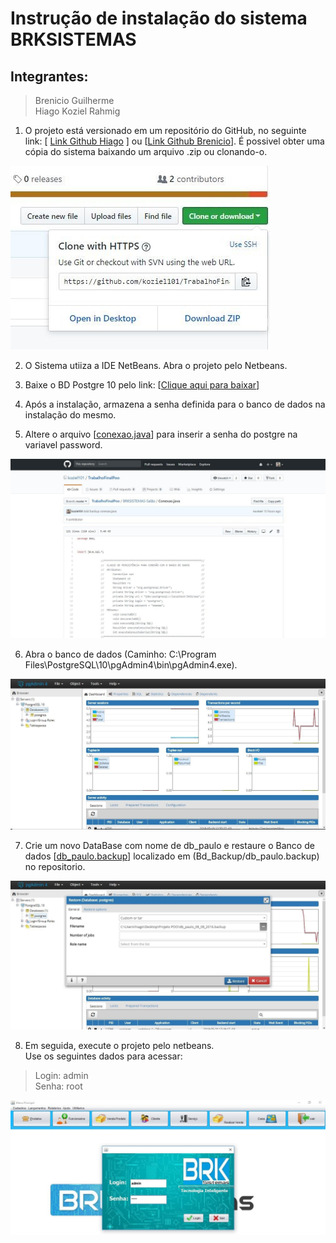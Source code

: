 # Instrução de instalação do sistema BRKSISTEMAS

## Integrantes: <br/>
>Brenicio Guilherme <br/>
>Hiago Koziel Rahmig <br/>

1) O projeto está versionado em um repositório do GitHub, no seguinte link:  [ [Link Github Hiago](https://github.com/koziel101/TrabalhoFinalPoo) ] ou [[Link Github Brenicio](https://github.com/brenicio/TrabalhoFinalPoo.git)]. É possivel obter uma cópia do sistema baixando um arquivo .zip ou clonando-o.

![](https://github.com/brenicio/TrabalhoFinalPoo/blob/master/Images/brkimage1.jpg)

2) O Sistema utiiza a IDE NetBeans. Abra o projeto pelo Netbeans.

3) Baixe o BD Postgre 10 pelo link: [[Clique aqui para baixar](https://www.postgresql.org/download/)]

4) Após a instalação, armazena a senha definida para o banco de dados na instalação do mesmo.

5) Altere o arquivo [[conexao.java](https://github.com/brenicio/TrabalhoFinalPoo/blob/master/BD_Backup/conexao.java)] para inserir a senha do postgre na variavel password.

![](https://github.com/brenicio/TrabalhoFinalPoo/blob/master/Images/brkimage2.jpg)

6) Abra o banco de dados (Caminho: C:\Program Files\PostgreSQL\10\pgAdmin4\bin\pgAdmin4.exe).

![](https://github.com/brenicio/TrabalhoFinalPoo/blob/master/Images/brkimage3.jpg)

7) Crie um novo DataBase com nome de db_paulo e restaure o Banco de dados [[db_paulo.backup](https://github.com/brenicio/TrabalhoFinalPoo/blob/master/Bd_Backup/db_paulo.backup)] localizado em (Bd_Backup/db_paulo.backup) no repositorio.

![](https://github.com/brenicio/TrabalhoFinalPoo/blob/master/Images/brkimage4.jpg)

8) Em seguida, execute o projeto pelo netbeans. <br/>
Use os seguintes dados para acessar:

>Login: admin <br/>
>Senha: root

![](https://github.com/brenicio/TrabalhoFinalPoo/blob/master/Images/brkimage5.jpg)
